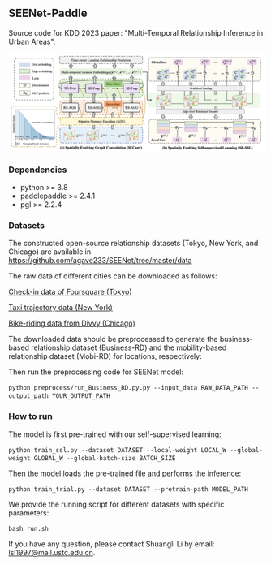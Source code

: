 ## SEENet-Paddle
Source code for KDD 2023 paper: "Multi-Temporal Relationship Inference in Urban Areas".
<p align="center">
  <img src="seenet.png" width="1000">
  <br />
</p> 

### Dependencies

- python >= 3.8
- paddlepaddle >= 2.4.1
- pgl >= 2.2.4


### Datasets
The constructed open-source relationship datasets (Tokyo, New York, and Chicago) are available in https://github.com/agave233/SEENet/tree/master/data

The raw data of different cities can be downloaded as follows:

[Check-in data of Foursquare (Tokyo)](https://sites.google.com/site/yangdingqi/home/foursquare-dataset)

[Taxi trajectory data (New York)](https://nyc.gov/site/tlc/about/tlc-trip-record-data.page)

[Bike-riding data from Divvy (Chicago)](https://ride.divvybikes.com/system-data)

The downloaded data should be preprocessed to generate the business-based relationship dataset (Business-RD) and the mobility-based relationship dataset (Mobi-RD) for locations, respectively:

Then run the preprocessing code for SEENet model:
```
python preprocess/run_Business_RD.py.py --input_data RAW_DATA_PATH --output_path YOUR_OUTPUT_PATH
```

### How to run
The model is first pre-trained with our self-supervised learning:
```
python train_ssl.py --dataset DATASET --local-weight LOCAL_W --global-weight GLOBAL_W --global-batch-size BATCH_SIZE
```

Then the model loads the pre-trained file and performs the inference:
```
python train_trial.py --dataset DATASET --pretrain-path MODEL_PATH
```

We provide the running script for different datasets with specific parameters:
```
bash run.sh
```

If you have any question, please contact Shuangli Li by email: lsl1997@mail.ustc.edu.cn.